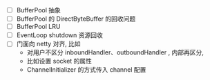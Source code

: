 - [ ] BufferPool 抽象
- [ ] BufferPool 的 DirectByteBuffer 的回收问题
- [ ] BufferPool LRU
- [ ] EventLoop shutdown 资源回收
- [ ] 门面向 netty 对齐, 比如
  - 对用户不区分 inboundHandler、outboundHandler , 内部再区分, 
  - 比如设置 socket 的属性
  - ChannelInitializer 的方式传入 channel 配置 